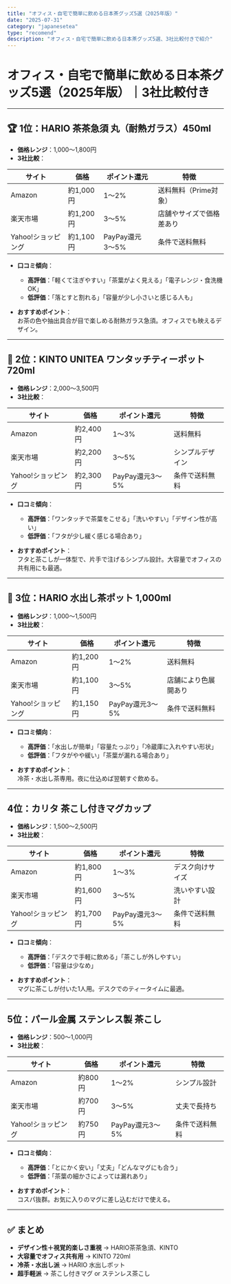 ```yaml
---
title: "オフィス・自宅で簡単に飲める日本茶グッズ5選（2025年版）"
date: "2025-07-31"
category: "japanesetea"
type: "recomend"
description: "オフィス・自宅で簡単に飲める日本茶グッズ5選、3社比較付きで紹介"
---
```


# オフィス・自宅で簡単に飲める日本茶グッズ5選（2025年版）｜3社比較付き

---

## 🏆 1位：HARIO 茶茶急須 丸（耐熱ガラス）450ml

- **価格レンジ**：1,000〜1,800円  
- **3社比較**：

| サイト | 価格 | ポイント還元 | 特徴 |
|--------|------|--------------|------|
| Amazon | 約1,000円 | 1〜2% | 送料無料（Prime対象） |
| 楽天市場 | 約1,200円 | 3〜5% | 店舗やサイズで価格差あり |
| Yahoo!ショッピング | 約1,100円 | PayPay還元3〜5% | 条件で送料無料 |

- **口コミ傾向**：
  - **高評価**：「軽くて注ぎやすい」「茶葉がよく見える」「電子レンジ・食洗機OK」  
  - **低評価**：「落とすと割れる」「容量が少し小さいと感じる人も」

- **おすすめポイント**：  
  お茶の色や抽出具合が目で楽しめる耐熱ガラス急須。オフィスでも映えるデザイン。

---

## 🥈 2位：KINTO UNITEA ワンタッチティーポット 720ml

- **価格レンジ**：2,000〜3,500円  
- **3社比較**：

| サイト | 価格 | ポイント還元 | 特徴 |
|--------|------|--------------|------|
| Amazon | 約2,400円 | 1〜3% | 送料無料 |
| 楽天市場 | 約2,200円 | 3〜5% | シンプルデザイン |
| Yahoo!ショッピング | 約2,300円 | PayPay還元3〜5% | 条件で送料無料 |

- **口コミ傾向**：
  - **高評価**：「ワンタッチで茶葉をこせる」「洗いやすい」「デザイン性が高い」  
  - **低評価**：「フタが少し緩く感じる場合あり」

- **おすすめポイント**：  
  フタと茶こしが一体型で、片手で注げるシンプル設計。大容量でオフィスの共有用にも最適。

---

## 🥉 3位：HARIO 水出し茶ポット 1,000ml

- **価格レンジ**：1,000〜1,500円  
- **3社比較**：

| サイト | 価格 | ポイント還元 | 特徴 |
|--------|------|--------------|------|
| Amazon | 約1,200円 | 1〜2% | 送料無料 |
| 楽天市場 | 約1,100円 | 3〜5% | 店舗により色展開あり |
| Yahoo!ショッピング | 約1,150円 | PayPay還元3〜5% | 条件で送料無料 |

- **口コミ傾向**：
  - **高評価**：「水出しが簡単」「容量たっぷり」「冷蔵庫に入れやすい形状」  
  - **低評価**：「フタがやや緩い」「茶葉が漏れる場合あり」

- **おすすめポイント**：  
  冷茶・水出し茶専用。夜に仕込めば翌朝すぐ飲める。

---

## 4位：カリタ 茶こし付きマグカップ

- **価格レンジ**：1,500〜2,500円  
- **3社比較**：

| サイト | 価格 | ポイント還元 | 特徴 |
|--------|------|--------------|------|
| Amazon | 約1,800円 | 1〜3% | デスク向けサイズ |
| 楽天市場 | 約1,600円 | 3〜5% | 洗いやすい設計 |
| Yahoo!ショッピング | 約1,700円 | PayPay還元3〜5% | 条件で送料無料 |

- **口コミ傾向**：
  - **高評価**：「デスクで手軽に飲める」「茶こしが外しやすい」  
  - **低評価**：「容量は少なめ」

- **おすすめポイント**：  
  マグに茶こしが付いた1人用。デスクでのティータイムに最適。

---

## 5位：パール金属 ステンレス製 茶こし

- **価格レンジ**：500〜1,000円  
- **3社比較**：

| サイト | 価格 | ポイント還元 | 特徴 |
|--------|------|--------------|------|
| Amazon | 約800円 | 1〜2% | シンプル設計 |
| 楽天市場 | 約700円 | 3〜5% | 丈夫で長持ち |
| Yahoo!ショッピング | 約750円 | PayPay還元3〜5% | 条件で送料無料 |

- **口コミ傾向**：
  - **高評価**：「とにかく安い」「丈夫」「どんなマグにも合う」  
  - **低評価**：「茶葉の細かさによっては漏れあり」

- **おすすめポイント**：  
  コスパ抜群。お気に入りのマグに差し込むだけで使える。

---

## ✅ まとめ
- **デザイン性＋視覚的楽しさ重視** → HARIO茶茶急須、KINTO  
- **大容量でオフィス共有用** → KINTO 720ml  
- **冷茶・水出し派** → HARIO 水出しポット  
- **超手軽派** → 茶こし付きマグ or ステンレス茶こし  
